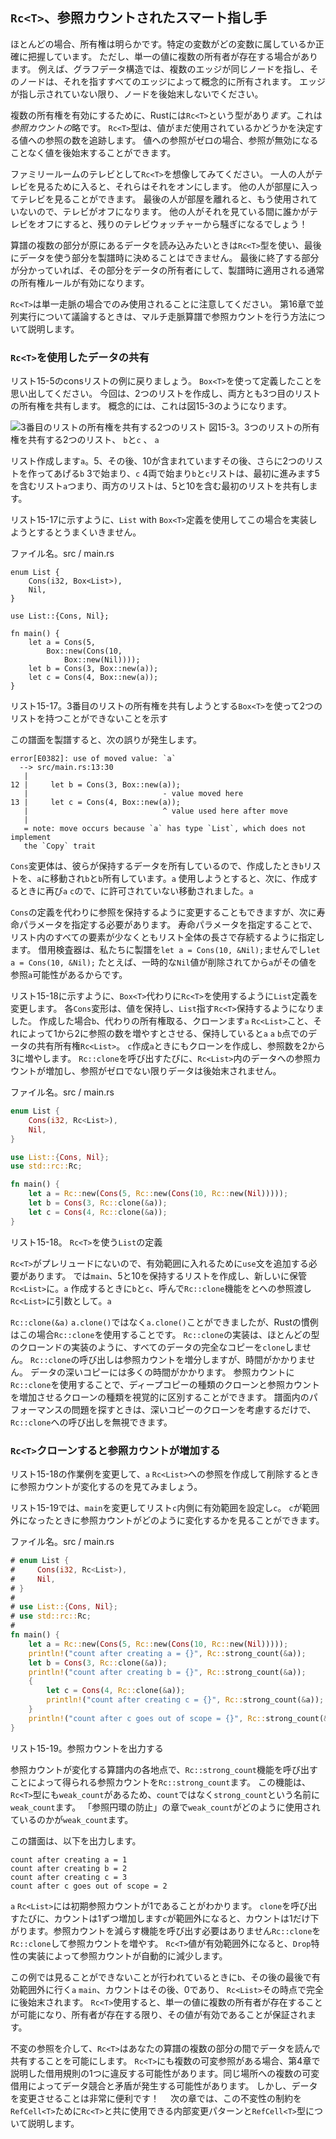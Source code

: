 ## `Rc<T>`、参照カウントされたスマート指し手

ほとんどの場合、所有権は明らかです。特定の変数がどの変数に属しているか正確に把握しています。
ただし、単一の値に複数の所有者が存在する場合があります。
例えば、グラフデータ構造では、複数のエッジが同じノードを指し、そのノードは、それを指すすべてのエッジによって概念的に所有されます。
エッジが指し示されていない限り、ノードを後始末しないでください。

複数の所有権を有効にするために、Rustには`Rc<T>`という型があり*ます*。これは*参照カウントの*略です。
`Rc<T>`型は、値がまだ使用されているかどうかを決定する値への参照の数を追跡します。
値への参照がゼロの場合、参照が無効になることなく値を後始末することができます。

ファミリールームのテレビとして`Rc<T>`を想像してみてください。
一人の人がテレビを見るために入ると、それらはそれをオンにします。
他の人が部屋に入ってテレビを見ることができます。
最後の人が部屋を離れると、もう使用されていないので、テレビがオフになります。
他の人がそれを見ている間に誰かがテレビをオフにすると、残りのテレビウォッチャーから騒ぎになるでしょう！　

算譜の複数の部分が原にあるデータを読み込みたいときは`Rc<T>`型を使い、最後にデータを使う部分を製譜時に決めることはできません。
最後に終了する部分が分かっていれば、その部分をデータの所有者にして、製譜時に適用される通常の所有権ルールが有効になります。

`Rc<T>`は単一走脈の場合でのみ使用されることに注意してください。
第16章で並列実行について議論するときは、マルチ走脈算譜で参照カウントを行う方法について説明します。

### `Rc<T>`を使用したデータの共有

リスト15-5のconsリストの例に戻りましょう。
`Box<T>`を使って定義したことを思い出してください。
今回は、2つのリストを作成し、両方とも3つ目のリストの所有権を共有します。
概念的には、これは図15-3のようになります。

<img src="img/trpl15-03.svg" alt="3番目のリストの所有権を共有する2つのリスト" class="center" />
<span class="caption">図15-3。3つのリストの所有権を共有する2つのリスト、 <code>b</code>と<code>c</code> 、 <code>a</code></span>

リスト作成します`a`。5、その後、10が含まれていますその後、さらに2つのリストを作ってあげる`b` 3で始まり、`c` 4両で始まり`b`と`c`リストは、最初に進みます5を含むリスト`a`つまり、両方のリストは、5と10を含む最初のリストを共有します。

リスト15-17に示すように、`List` with `Box<T>`定義を使用してこの場合を実装しようとするとうまくいきません。

<span class="filename">ファイル名。src / main.rs</span>

```rust,ignore
enum List {
    Cons(i32, Box<List>),
    Nil,
}

use List::{Cons, Nil};

fn main() {
    let a = Cons(5,
        Box::new(Cons(10,
            Box::new(Nil))));
    let b = Cons(3, Box::new(a));
    let c = Cons(4, Box::new(a));
}
```

<span class="caption">リスト15-17。3番目のリストの所有権を共有しようとする<code>Box&lt;T&gt;</code>を使って2つのリストを持つことができないことを示す</span>

この譜面を製譜すると、次の誤りが発生します。

```text
error[E0382]: use of moved value: `a`
  --> src/main.rs:13:30
   |
12 |     let b = Cons(3, Box::new(a));
   |                              - value moved here
13 |     let c = Cons(4, Box::new(a));
   |                              ^ value used here after move
   |
   = note: move occurs because `a` has type `List`, which does not implement
   the `Copy` trait
```

`Cons`変更体は、彼らが保持するデータを所有しているので、作成したとき`b`リストを、`a`に移動され`b`と`b`所有しています。`a`
使用しようとすると、次に、作成するときに再び`a` `c`ので、に許可されていない移動されました。`a`

`Cons`の定義を代わりに参照を保持するように変更することもできますが、次に寿命パラメータを指定する必要があります。
寿命パラメータを指定することで、リスト内のすべての要素が少なくともリスト全体の長さで存続するように指定します。
借用検査器は、私たちに製譜を`let a = Cons(10, &Nil);`ませんでし`let a = Cons(10, &Nil);`
たとえば、一時的な`Nil`値が削除されてから`a`がその値を参照`a`可能性があるからです。

リスト15-18に示すように、`Box<T>`代わりに`Rc<T>`を使用するように`List`定義を変更します。
各`Cons`変形は、値を保持し、`List`指す`Rc<T>`保持するようになりました。
作成した場合`b`、代わりの所有権取る、クローンます`a` `Rc<List>`こと、それによって1から2に参照の数を増やすとさせる、保持していると`a` `a` `b`点でのデータの共有所有権`Rc<List>`。
`c`作成`a`ときにもクローンを作成し、参照数を2から3に増やします。
`Rc::clone`を呼び出すたびに、`Rc<List>`内のデータへの参照カウントが増加し、参照がゼロでない限りデータは後始末されません。

<span class="filename">ファイル名。src / main.rs</span>

```rust
enum List {
    Cons(i32, Rc<List>),
    Nil,
}

use List::{Cons, Nil};
use std::rc::Rc;

fn main() {
    let a = Rc::new(Cons(5, Rc::new(Cons(10, Rc::new(Nil)))));
    let b = Cons(3, Rc::clone(&a));
    let c = Cons(4, Rc::clone(&a));
}
```

<span class="caption">リスト15-18。 <code>Rc&lt;T&gt;</code>を使う<code>List</code>の定義</span>

`Rc<T>`がプレリュードにないので、有効範囲に入れるために`use`文を追加する必要があります。
では`main`、5と10を保持するリストを作成し、新しいに保管`Rc<List>`に。`a`
作成するときに`b`と`c`、呼んで`Rc::clone`機能をとへの参照渡し`Rc<List>`に引数として。`a`

`Rc::clone(&a)` `a.clone()`ではなく`a.clone()`ことができましたが、Rustの慣例はこの場合`Rc::clone`を使用することです。
`Rc::clone`の実装は、ほとんどの型のクローンドの実装のように、すべてのデータの完全なコピーを`clone`しません。
`Rc::clone`の呼び出しは参照カウントを増分しますが、時間がかかりません。
データの深いコピーには多くの時間がかかります。
参照カウントに`Rc::clone`を使用することで、ディープコピーの種類のクローンと参照カウントを増加させるクローンの種類を視覚的に区別することができます。
譜面内のパフォーマンスの問題を探すときは、深いコピーのクローンを考慮するだけで、`Rc::clone`への呼び出しを無視できます。

### `Rc<T>`クローンすると参照カウントが増加する

リスト15-18の作業例を変更して、`a` `Rc<List>`への参照を作成して削除するときに参照カウントが変化するのを見てみましょう。

リスト15-19では、`main`を変更してリスト`c`内側に有効範囲を設定し`c`。
`c`が範囲外になったときに参照カウントがどのように変化するかを見ることができます。

<span class="filename">ファイル名。src / main.rs</span>

```rust
# enum List {
#     Cons(i32, Rc<List>),
#     Nil,
# }
#
# use List::{Cons, Nil};
# use std::rc::Rc;
#
fn main() {
    let a = Rc::new(Cons(5, Rc::new(Cons(10, Rc::new(Nil)))));
    println!("count after creating a = {}", Rc::strong_count(&a));
    let b = Cons(3, Rc::clone(&a));
    println!("count after creating b = {}", Rc::strong_count(&a));
    {
        let c = Cons(4, Rc::clone(&a));
        println!("count after creating c = {}", Rc::strong_count(&a));
    }
    println!("count after c goes out of scope = {}", Rc::strong_count(&a));
}
```

<span class="caption">リスト15-19。参照カウントを出力する</span>

参照カウントが変化する算譜内の各地点で、`Rc::strong_count`機能を呼び出すことによって得られる参照カウントを`Rc::strong_count`ます。
この機能は、`Rc<T>`型にも`weak_count`があるため、`count`ではなく`strong_count`という名前に`weak_count`ます。
「参照円環の防止」の章で`weak_count`がどのように使用されているのかが`weak_count`ます。

この譜面は、以下を出力します。

```text
count after creating a = 1
count after creating b = 2
count after creating c = 3
count after c goes out of scope = 2
```

`a` `Rc<List>`には初期参照カウントが1であることがわかります。
`clone`を呼び出すたびに、カウントは1ずつ増加します`c`が範囲外になると、カウントは1だけ下がります。参照カウントを減らす機能を呼び出す必要はありません`Rc::clone`を`Rc::clone`して参照カウントを増やす。 `Rc<T>`値が有効範囲外になると、`Drop`特性の実装によって参照カウントが自動的に減少します。

この例では見ることができないことが行われているときに`b`、その後の最後で有効範囲外に行く`a` `main`、カウントはその後、0であり、 `Rc<List>`その時点で完全に後始末されます。
`Rc<T>`使用すると、単一の値に複数の所有者が存在することが可能になり、所有者が存在する限り、その値が有効であることが保証されます。

不変の参照を介して、`Rc<T>`はあなたの算譜の複数の部分の間でデータを読んで共有することを可能にします。
`Rc<T>`にも複数の可変参照がある場合、第4章で説明した借用規則の1つに違反する可能性があります。同じ場所への複数の可変借用によってデータ競合と矛盾が発生する可能性があります。
しかし、データを変更させることは非常に便利です！　
次の章では、この不変性の制約を`RefCell<T>`ために`Rc<T>`と共に使用できる内部変更パターンと`RefCell<T>`型について説明します。
